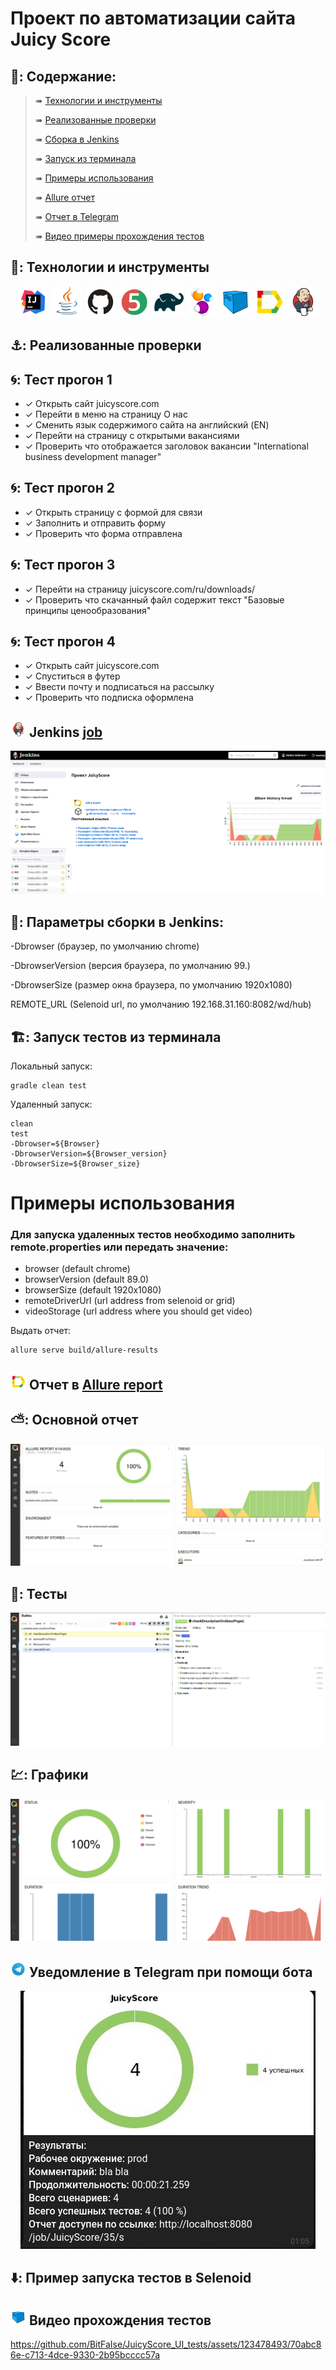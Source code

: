 # Проект по автоматизации сайта Juicy Score


## 🚀: Содержание:

> ➠ [Технологии и инструменты](#earth_africa-технологии-и-инструменты)
>
> ➠ [Реализованные проверки](#earth_africa-Реализованные-проверки)
>
> ➠ [Сборка в Jenkins](#earth_africa-Jenkins-job)
>
> ➠ [Запуск из терминала](#earth_africa-Запуск-тестов-из-терминала)
>
> ➠ [Примеры использования](#earth_africa-Allure-отчет)
>
> ➠ [Allure отчет](#earth_africa-Allure-отчет)
>
> ➠ [Отчет в Telegram](#earth_africa-Уведомление-в-Telegram-при-помощи-бота)
>
> ➠ [Видео примеры прохождения тестов](#earth_africa-Примеры-видео-о-прохождении-тестов)


## 🧰: Технологии и инструменты

<p align="center">
<a href="https://www.jetbrains.com/idea/"><img src="images/logo/Idea.svg" width="50" height="50"  alt="IDEA"/></a>
<a href="https://www.java.com/"><img src="images/logo/Java.svg" width="50" height="50"  alt="Java"/></a>
<a href="https://github.com/"><img src="images/logo/GitHub.svg" width="50" height="50"  alt="Github"/></a>
<a href="https://junit.org/junit5/"><img src="images/logo/Junit5.svg" width="50" height="50"  alt="JUnit 5"/></a>
<a href="https://gradle.org/"><img src="images/logo/Gradle.svg" width="50" height="50"  alt="Gradle"/></a>
<a href="https://selenide.org/"><img src="images/logo/Selenide.svg" width="50" height="50"  alt="Selenide"/></a>
<a href="https://aerokube.com/selenoid/"><img src="images/logo/Selenoid.svg" width="50" height="50"  alt="Selenoid"/></a>
<a href="https://github.com/allure-framework/allure2"><img src="images/logo/Allure.svg" width="50" height="50"  alt="Allure"/></a>
<a href="https://www.jenkins.io/"><img src="images/logo/Jenkins.svg" width="50" height="50"  alt="Jenkins"/></a>
</p>

## ⚓: Реализованные проверки

## 🌀: Тест прогон 1
- ✓ Открыть сайт juicyscore.com
- ✓ Перейти в меню на страницу О нас
- ✓ Сменить язык содержимого сайта на английский (EN)
- ✓ Перейти на страницу с открытыми вакансиями
- ✓ Проверить что отображается заголовок вакансии "International business development manager"

## 🌀: Тест прогон 2
- ✓ Открыть страницу с формой для связи
- ✓ Заполнить и отправить форму
- ✓ Проверить что форма отправлена

## 🌀: Тест прогон 3
- ✓ Перейти на страницу juicyscore.com/ru/downloads/
- ✓ Проверить что скачанный файл содержит текст "Базовые принципы ценообразования"

## 🌀: Тест прогон 4
- ✓ Открыть сайт juicyscore.com
- ✓ Спуститься в футер
- ✓ Ввести почту и подписаться на рассылку
- ✓ Проверить что подписка оформлена


## <img src="images/logo/Jenkins.svg" width="25" height="25"  alt="Jenkins"/></a> Jenkins <a target="_blank" href="http://localhost:8080/job/JuicyScore/"> job </a>
<p align="center">
<a href="http://localhost:8080/job/JuicyScore/"><img src="images/screens/main.png" alt="Jenkins"/></a>
</p>


## 🧙: Параметры сборки в Jenkins:
-Dbrowser (браузер, по умолчанию chrome)

-DbrowserVersion (версия браузера, по умолчанию 99.)

-DbrowserSize (размер окна браузера, по умолчанию 1920x1080)

REMOTE_URL (Selenoid url, по умолчанию 192.168.31.160:8082/wd/hub)

## 🏗️: Запуск тестов из терминала
Локальный запуск:
```
gradle clean test
```

Удаленный запуск:
```
clean
test
-Dbrowser=${Browser}
-DbrowserVersion=${Browser_version}
-DbrowserSize=${Browser_size}

```

# Примеры использования

### Для запуска удаленных тестов необходимо заполнить remote.properties или передать значение:

* browser (default chrome)
* browserVersion (default 89.0)
* browserSize (default 1920x1080)
* remoteDriverUrl (url address from selenoid or grid)
* videoStorage (url address where you should get video)


Выдать отчет:
```bash
allure serve build/allure-results
```
## <img src="images/logo/Allure.svg" width="25" height="25"  alt="Allure"/></a> Отчет в <a target="_blank" href="https://jenkins.autotests.cloud/job/IBS_test/allure/">Allure report</a>

## ⛅: Основной отчет
<p align="center">
<img title="Allure Overview Dashboard" src="images/screens/report.png">
</p>

## 🧪: Тесты 
<p align="center">
<img title="Allure Tests" src="images/screens/tests.png">
</p>

## 💹: Графики
<p align="center">
<img title="Allure Tests" src="images/screens/graphs.png">
</p>

## <img src="images/logo/Telegram.svg" width="25" height="25"  alt="Allure"/></a> Уведомление в Telegram при помощи бота

<p align="center">
<img title="Allure Overview Dashboard" src="images/screens/teleg.png" >
</p>




## ⬇️: Пример запуска тестов в Selenoid
## <img src="images/logo/Selenoid.svg" width="25" height="25" alt="Jenkins"/></a> Видео прохождения тестов </a>
https://github.com/BitFaIse/JuicyScore_UI_tests/assets/123478493/70abc86e-c713-4dce-9330-2b95bcccc57a
